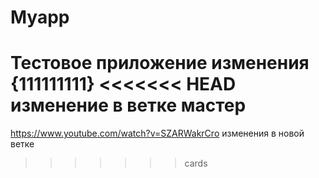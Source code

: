 # Myapp
Тестовое приложение
изменения {111111111}
<<<<<<< HEAD
изменение в ветке мастер
=======
https://www.youtube.com/watch?v=SZARWakrCro
изменения в новой ветке
>>>>>>> cards
